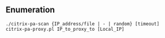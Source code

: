 ## Enumeration
```
./citrix-pa-scan {IP_address/file | - | random} [timeout]
citrix-pa-proxy.pl IP_to_proxy_to [Local_IP]
```
